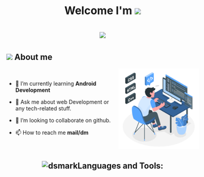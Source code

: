 <h1 align="center">Welcome I'm <img src="https://media.giphy.com/media/hvRJCLFzcasrR4ia7z/giphy.gif" width="35">
  <p><img src="https://readme-typing-svg.herokuapp.com/?font=Time+New+Roman&color=1976d2&size=35&center=true&vCenter=true&width=600&height=35&lines=Ayush+Aggarwal..&hearts;++;Android+Developer,;Learning%20Flutter,;WebDEV+Newbie,;Active+Learner.."></p>
</h1>

## <picture><img src = "https://user-images.githubusercontent.com/100126332/236436801-6c9152c5-e49d-435e-a290-a8ff20e7be99.gif" width = 40px height=auto></picture> **About me**
<picture> <img align="right" src="https://github.com/0xabdulkhalid/0xabdulkhalid/raw/main/assets/mdImages/programming.svg" width = 210px></picture>
 <br>
- 🌱 I’m currently learning **Android Development**

- 💬 Ask me about web Development or any tech-related stuff.
      
- 👯 I’m looking to collaborate on github.

- 📫 How to reach me **mail/dm**

<br>
<h2 align="center"><img alt="dsmark" height="37px" width="40px" src="https://c.tenor.com/P7zWdgA3E2EAAAAi/spunchbob-the-g.gif"/>Languages and Tools:</h2>

